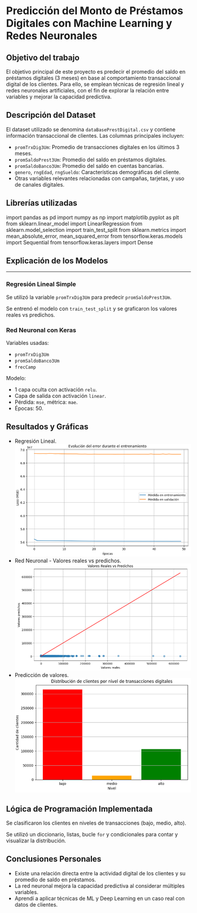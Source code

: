 # Predicción del Monto de Préstamos Digitales con Machine Learning y Redes Neuronales

## Objetivo del trabajo
El objetivo principal de este proyecto es predecir el promedio del saldo en préstamos digitales (3 meses) en base al comportamiento transaccional digital de los clientes. Para ello, se emplean técnicas de regresión lineal y redes neuronales artificiales, con el fin de explorar la relación entre variables y mejorar la capacidad predictiva.

## Descripción del Dataset
El dataset utilizado se denomina `dataBasePrestDigital.csv` y contiene información transaccional de clientes. Las columnas principales incluyen:

- `promTrxDig3Um`: Promedio de transacciones digitales en los últimos 3 meses.
- `promSaldoPrest3Um`: Promedio del saldo en préstamos digitales.
- `promSaldoBanco3Um`: Promedio del saldo en cuentas bancarias.
- `genero`, `rngEdad`, `rngSueldo`: Características demográficas del cliente.
- Otras variables relevantes relacionadas con campañas, tarjetas, y uso de canales digitales.

## Librerías utilizadas

import pandas as pd
import numpy as np
import matplotlib.pyplot as plt
from sklearn.linear_model import LinearRegression
from sklearn.model_selection import train_test_split
from sklearn.metrics import mean_absolute_error, mean_squared_error
from tensorflow.keras.models import Sequential
from tensorflow.keras.layers import Dense

## Explicación de los Modelos
-----------------------------

### Regresión Lineal Simple

Se utilizó la variable `promTrxDig3Um` para predecir `promSaldoPrest3Um`.

Se entrenó el modelo con `train_test_split` y se graficaron los valores reales vs predichos.

### Red Neuronal con Keras

Variables usadas:

- `promTrxDig3Um`
- `promSaldoBanco3Um`
- `frecCamp`

Modelo:

- 1 capa oculta con activación `relu`.
- Capa de salida con activación `linear`.
- Pérdida: `mse`, métrica: `mae`.
- Épocas: 50.

Resultados y Gráficas
------------------------

- Regresión Lineal.
  ![Gráfico Lineal](Graficos/Grafico_Lineal.png)
- Red Neuronal - Valores reales vs predichos.
  ![Valores_reales_vs_predichos](Graficos/Valores_reales_vs_predichos.png)
- Predicción de valores.
  ![Predicion en 3 meses](Graficos/Predicion.png)

Lógica de Programación Implementada
--------------------------------------

Se clasificaron los clientes en niveles de transacciones (bajo, medio, alto).

Se utilizó un diccionario, listas, bucle `for` y condicionales para contar y visualizar la distribución.

Conclusiones Personales
--------------------------

- Existe una relación directa entre la actividad digital de los clientes y su promedio de saldo en préstamos.
- La red neuronal mejora la capacidad predictiva al considerar múltiples variables.
- Aprendí a aplicar técnicas de ML y Deep Learning en un caso real con datos de clientes.
